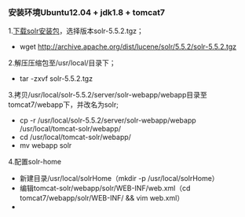 ### 安装环境Ubuntu12.04 + jdk1.8 + tomcat7
1.[下载solr安装包](http://archive.apache.org/dist/lucene/solr/)，选择版本solr-5.5.2.tgz；
- wget http://archive.apache.org/dist/lucene/solr/5.5.2/solr-5.5.2.tgz

2.解压压缩包至/usr/local/目录下；
- tar -zxvf solr-5.5.2.tgz

3.拷贝/usr/local/solr-5.5.2/server/solr-webapp/webapp目录至tomcat7/webapp下，并改名为solr;
- cp -r /usr/local/solr-5.5.2/server/solr-webapp/webapp /usr/local/tomcat-solr/webapp/
- cd /usr/local/tomcat-solr/webapp/
- mv webapp solr

4.配置solr-home
- 新建目录/usr/local/solrHome（mkdir -p /usr/local/solrHome）
- 编辑tomcat-solr/webapp/solr/WEB-INF/web.xml（cd tomcat7/webapp/solr/WEB-INF/ && vim web.xml）
- 
